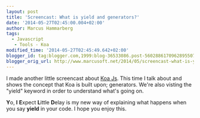 ```yaml
---
layout: post
title: 'Screencast: What is yield and generators?'
date: '2014-05-27T02:45:00.004+02:00'
author: Marcus Hammarberg
tags:
  - Javascript
   - Tools - Koa
modified_time: '2014-05-27T02:45:49.642+02:00'
blogger_id: tag:blogger.com,1999:blog-36533086.post-5602886170962895507
blogger_orig_url: http://www.marcusoft.net/2014/05/screencast-what-is-yield-and-generators.html
---
```



<div dir="ltr" style="text-align: left;" trbidi="on">

I made another little screencast about
<a href="http://www.koajs.com/" target="_blank">Koa Js</a>. This time I
talk about and shows the concept that Koa is built upon; generators.
We're also visting the "yield" keyword in order to understand what's
going on.


<div class="separator" style="clear: both; text-align: center;">

</div>


**Y**o,
**I**
**E**xpect
**L**ittle
**D**elay
is my new way of explaining what happens when you say **yield** in your
code. I hope you enjoy this.

</div>

